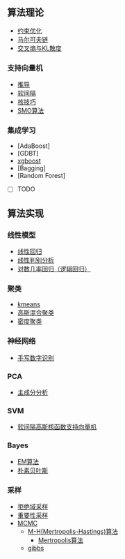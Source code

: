 
## 算法理论

* [约束优化](https://github.com/guessable/machineLearning/blob/master/math/约束优化.ipynb)
* [马尔可夫链](https://github.com/guessable/machineLearning/blob/master/math/马尔可夫链.ipynb)
* [交叉熵与KL散度](https://github.com/guessable/machineLearning/blob/master/math/交叉熵与KL散度.ipynb)

### 支持向量机
* [推导](https://github.com/guessable/machineLearning/blob/master/SVM/svm.md)
* [软间隔](https://github.com/guessable/machineLearning/blob/master/SVM/svm.md)
* [核技巧](https://github.com/guessable/machineLearning/blob/master/SVM/svm.md)
* [SMO算法](https://github.com/guessable/machineLearning/blob/master/SVM/svm.md)

### 集成学习
* [AdaBoost]
* [GDBT]
* [xgboost](https://github.com/guessable/machineLearning/blob/master/xgboost/xgboost.ipynb)
* [Bagging]
* [Random Forest]

- [ ] TODO

## 算法实现

### 线性模型

* [线性回归](https://github.com/guessable/machineLearning/blob/master/linear_model)
* [线性判别分析](https://github.com/guessable/machineLearning/blob/master/linear_model)
* [对数几率回归（逻辑回归）](https://github.com/guessable/machineLearning/blob/master/linear_model)

### 聚类

* [kmeans](https://github.com/guessable/machineLearning/blob/master/clustering)
* [高斯混合聚类](https://github.com/guessable/machineLearning/blob/master/clustering)
* [密度聚类](https://github.com/guessable/machineLearning/blob/master/clustering)

### 神经网络

* [手写数字识别](https://github.com/guessable/machineLearning/blob/master/MNIST)

### PCA
* [主成分分析](https://github.com/guessable/machineLearning/blob/master/PCA)

### SVM
* [软间隔高斯核函数支持向量机](https://github.com/guessable/machineLearning/blob/master/SVM)

### Bayes
* [EM算法](https://github.com/guessable/machineLearning/blob/master/Bayes)
* [朴素贝叶斯](https://github.com/guessable/machineLearning/blob/master/Bayes)

### 采样

* [拒绝域采样](https://github.com/guessable/machineLearning/blob/master/sampler)
* [重要性采样](https://github.com/guessable/machineLearning/blob/master/sampler)
* [MCMC](https://github.com/guessable/machineLearning/blob/master/sampler)
	* [M-H(Mertropolis-Hastings)算法](https://github.com/guessable/machineLearning/blob/master/sampler)
		* [Mertropolis算法](https://github.com/guessable/machineLearning/blob/master/sampler)
    * [gibbs](https://github.com/guessable/machineLearning/blob/master/sampler)

